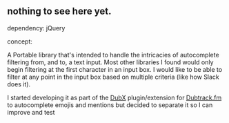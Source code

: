 ## nothing to see here yet.

dependency: jQuery 

concept:

A Portable library that's intended to handle the intricacies of autocomplete filtering from, and to, a text input.  Most other libraries I found would only begin filtering at the first character in an input box.  I would like to be able to filter at any point in the input box based on multiple criteria (like how Slack does it).

I started developing it as part of the [DubX](https://github.com/sinfulBA/DubX-Script) plugin/extension for [Dubtrack.fm](http://dubtrack.fm) to autocomplete emojis and mentions but decided to separate it so I can improve and test